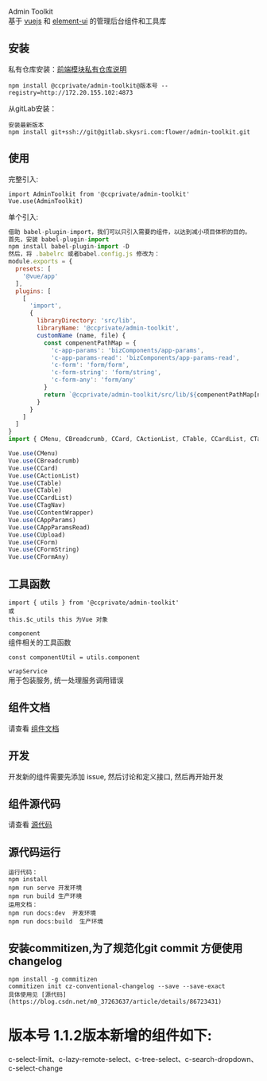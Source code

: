 Admin Toolkit  
基于 [vuejs](https://vuejs.org/) 和 [element-ui](http://element-cn.eleme.io/#/zh-CN) 的管理后台组件和工具库  

## 安装    
私有仓库安装：[前端模块私有仓库说明](http://wiki.skyoss.com/pages/viewpage.action?pageId=35726422)
```
npm install @ccprivate/admin-toolkit@版本号 --registry=http://172.20.155.102:4873
```

从gitLab安装：
```
安装最新版本
npm install git+ssh://git@gitlab.skysri.com:flower/admin-toolkit.git
```
## 使用
完整引入:
```
import AdminToolkit from '@ccprivate/admin-toolkit'
Vue.use(AdminToolkit)
```
单个引入:
```javascript
借助 babel-plugin-import，我们可以只引入需要的组件，以达到减小项目体积的目的。
首先，安装 babel-plugin-import
npm install babel-plugin-import -D
然后，将 .babelrc 或者babel.config.js 修改为：
module.exports = {
  presets: [
    '@vue/app'
  ],
  plugins: [
    [
      'import',
      {
        libraryDirectory: 'src/lib',
        libraryName: '@ccprivate/admin-toolkit',
        customName (name, file) {
          const compenentPathMap = {
            'c-app-params': 'bizComponents/app-params',
            'c-app-params-read': 'bizComponents/app-params-read',
            'c-form': 'form/form',
            'c-form-string': 'form/string',
            'c-form-any': 'form/any'
          }
          return `@ccprivate/admin-toolkit/src/lib/${compenentPathMap[name] || `components/${name.replace('c-', '')}`}`
        }
      }
    ]
  ]
}
import { CMenu, CBreadcrumb, CCard, CActionList, CTable, CCardList, CTagNav, CContentWrapper, CAppParams, CAppParamsRead, CUpload, CForm, CFormString, CFormAny } from '@ccprivate/admin-toolkit'

Vue.use(CMenu)
Vue.use(CBreadcrumb)
Vue.use(CCard)
Vue.use(CActionList)
Vue.use(CTable)
Vue.use(CTable)
Vue.use(CCardList)
Vue.use(CTagNav)
Vue.use(CContentWrapper)
Vue.use(CAppParams)
Vue.use(CAppParamsRead)
Vue.use(CUpload)
Vue.use(CForm)
Vue.use(CFormString)
Vue.use(CFormAny)
```
## 工具函数  
```
import { utils } from '@ccprivate/admin-toolkit'
或
this.$c_utils this 为Vue 对象

```

`component`  
组件相关的工具函数

```
const componentUtil = utils.component
```

`wrapService`  
用于包装服务, 统一处理服务调用错误  


## 组件文档
请查看 [组件文档](http://172.20.155.102/admin-toolkit/)  

## 开发  
开发新的组件需要先添加 issue, 然后讨论和定义接口, 然后再开始开发  

## 组件源代码

 请查看 [源代码](http://gitlab.skysri.com/flower/admin-toolkit) 

## 源代码运行
```
运行代码：
npm install
npm run serve 开发环境
npm run build 生产环境
运用文档： 
npm run docs:dev  开发环境
npm run docs:build  生产环境
```
## 安装commitizen,为了规范化git commit 方便使用changelog

```
npm install -g commitizen
commitizen init cz-conventional-changelog --save --save-exact
具体使用见 [源代码](https://blog.csdn.net/m0_37263637/article/details/86723431) 
```
# 版本号 1.1.2版本新增的组件如下:
 c-select-limit、c-lazy-remote-select、c-tree-select、c-search-dropdown、c-select-change